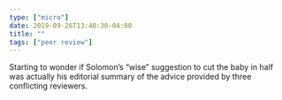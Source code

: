 ```yaml
---
type: ["micro"]
date: 2019-09-26T13:40:30-04:00
title: ""
tags: ["peer review"]
---
```

Starting to wonder if Solomon’s “wise” suggestion to cut the baby in half was actually his editorial summary of the advice provided by three conflicting reviewers.
